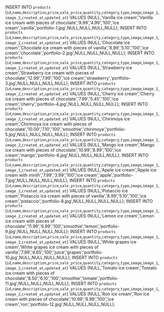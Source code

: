 INSERT INTO `products` (`id`,`name`,`description`,`price`,`sale_price`,`quantity`,`category`,`type`,`image`,`image_1`,`image_2`,`created_at`,`updated_at`) 
VALUES (NULL,'Vanilla ice cream','Vanilla ice cream with pieces of chocolate','9.99','4.99','100','ice cream','vanilla','portfolio-1.jpg',NULL,NULL,NULL,NULL);
INSERT INTO `products` (`id`,`name`,`description`,`price`,`sale_price`,`quantity`,`category`,`type`,`image`,`image_1`,`image_2`,`created_at`,`updated_at`) 
VALUES (NULL,'Chocolate ice cream','Chocolate ice cream with pieces of vanilla','8.99','5.10','100','ice cream','chocolate','portfolio-2.jpg',NULL,NULL,NULL,NULL);
INSERT INTO `products` (`id`,`name`,`description`,`price`,`sale_price`,`quantity`,`category`,`type`,`image`,`image_1`,`image_2`,`created_at`,`updated_at`) 
VALUES (NULL,'Strawberry ice cream','Strawberry ice cream with pieces of chocolate','12.99','7.99','100','ice cream','strawberry','portfolio-3.jpg',NULL,NULL,NULL,NULL);
INSERT INTO `products` (`id`,`name`,`description`,`price`,`sale_price`,`quantity`,`category`,`type`,`image`,`image_1`,`image_2`,`created_at`,`updated_at`) 
VALUES (NULL,'Cherry ice cream','Cherry ice cream with pieces of chocolate','7.99','5.45','100','ice cream','cherry','portfolio-4.jpg',NULL,NULL,NULL,NULL);
INSERT INTO `products` (`id`,`name`,`description`,`price`,`sale_price`,`quantity`,`category`,`type`,`image`,`image_1`,`image_2`,`created_at`,`updated_at`) 
VALUES (NULL,'Chirimoya ice cream','Chirimoya ice cream with pieces of chocolate','10.00','7.10','100','smoothie','chirimoya','portfolio-5.jpg',NULL,NULL,NULL,NULL);
INSERT INTO `products` (`id`,`name`,`description`,`price`,`sale_price`,`quantity`,`category`,`type`,`image`,`image_1`,`image_2`,`created_at`,`updated_at`) 
VALUES (NULL,'Mango ice cream','Mango ice cream with pieces of chocolate','10.99','8.99','100','ice cream','mango','portfolio-6.jpg',NULL,NULL,NULL,NULL);
INSERT INTO `products` (`id`,`name`,`description`,`price`,`sale_price`,`quantity`,`category`,`type`,`image`,`image_1`,`image_2`,`created_at`,`updated_at`) 
VALUES (NULL,'Apple ice cream','Apple ice cream with minth','7.99','3.99','100','ice cream','apple','portfolio-7.jpg',NULL,NULL,NULL,NULL);
INSERT INTO `products` (`id`,`name`,`description`,`price`,`sale_price`,`quantity`,`category`,`type`,`image`,`image_1`,`image_2`,`created_at`,`updated_at`) 
VALUES (NULL,'Pistaccio ice cream','Pistaccio ice cream with pieces of vanilla','8.99','5.10','100','ice cream','pistaccio','portfolio-8.jpg',NULL,NULL,NULL,NULL);
INSERT INTO `products` (`id`,`name`,`description`,`price`,`sale_price`,`quantity`,`category`,`type`,`image`,`image_1`,`image_2`,`created_at`,`updated_at`) 
VALUES (NULL,'Lemon ice cream','Lemon ice cream with pieces of chocolate','11.99','6.99','100','smoothie','lemon','portfolio-9.jpg',NULL,NULL,NULL,NULL);
INSERT INTO `products` (`id`,`name`,`description`,`price`,`sale_price`,`quantity`,`category`,`type`,`image`,`image_1`,`image_2`,`created_at`,`updated_at`) 
VALUES (NULL,'White grapes ice cream','White grapes ice cream with pieces of vanilla','7.99','4.65','100','juice','grapes','portfolio-10.jpg',NULL,NULL,NULL,NULL);
INSERT INTO `products` (`id`,`name`,`description`,`price`,`sale_price`,`quantity`,`category`,`type`,`image`,`image_1`,`image_2`,`created_at`,`updated_at`) 
VALUES (NULL,'Tomato ice cream','Tomato ice cream with pieces of chocolate','8.50','6.10','100','smoothie','tomate','portfolio-11.jpg',NULL,NULL,NULL,NULL);
INSERT INTO `products` (`id`,`name`,`description`,`price`,`sale_price`,`quantity`,`category`,`type`,`image`,`image_1`,`image_2`,`created_at`,`updated_at`) 
VALUES (NULL,'Ron ice cream','Ron ice cream with pieces of chocolate','10.99','8.99','100','ice cream','ron','portfolio-12.jpg',NULL,NULL,NULL,NULL);